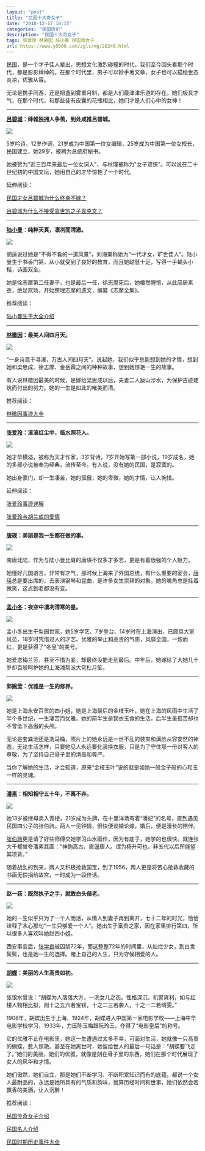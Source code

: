 ```yaml
---
layout: "post"
title: "民国十大奇女子"
date: "2018-12-17 16:15"
categories: "民国历史"
description: "民国十大奇女子"
tags: 张爱玲 林徽因 陆小曼 民国奇女子
url: https://www.y5000.com/zgls/mg/28248.html
---
```






[民国](https://www.y5000.com/zgls/mrzj/26468.html)，是一个才子佳人辈出，思想文化激烈碰撞的时代，我们至今回头看那个时代，都是影影绰绰的。在那个时代里，男子可以妙手著文章，女子也可以描绘世态炎凉，优雅从容。

无论是携手同游，还是把盏到雾重月斜，都是人们最津津乐道的存在。她们极具才气，在那个时代，和那些徒有皮囊的花瓶相比，她们才是人们心中的女神！

* * *

**[吕碧城](https://www.y5000.com/tags/lvbicheng/ "吕碧城生平简介")：绛帷独拥人争羡，到处咸推吕碧城。**

![](https://img.y5000.com/uploads/allimg/171106/13-1G106144213104.jpg)

5岁吟诗，12岁作词，21岁成为中国第一位女编辑，25岁成为中国第一位女校长，民国建立，她29岁，被聘为总统府秘书。

她被赞为"近三百年来最后一位女词人"、与秋瑾被称为"女子双侠"。可以说在二十世纪初的中国文坛，她用自己的才华惊艳了一个时代。

延伸阅读：

[民国才女吕碧城为什么终身不嫁？](https://www.y5000.com/zgls/mrzj/26220.html)

[吕碧城为什么不接受袁世凯之子袁克文？](https://www.y5000.com/zgls/mrzj/26222.html)

* * *

**[陆小曼](https://www.y5000.com/zgls/mrzj/26296.html "陆小曼的感情史")：纯粹天真，凛冽而清澈。**

![](https://img.y5000.com/uploads/allimg/161219/8-161219134944603.jpg)

胡适说过她是“不得不看的一道风景”，刘海粟称她为“一代才女，旷世佳人”。陆小曼生于书香门第，从小就受到了良好的教育，而且她聪慧十足，写得一手蝇头小楷，诗画双全。

她是徐志摩第二任妻子，也是最后一任，徐志摩死后，她幡然醒悟，从此简居素衣，绝足欢场，开始整理志摩的遗文，编纂《志摩全集》。

推荐阅读：

[陆小曼生平大全介绍](https://www.y5000.com/tags/luxiaoman/)

* * *

**[林徽因](https://www.y5000.com/zgls/mrzj/26274.html "林徽因的贡献")：最美人间四月天。**

![](https://img.y5000.com/uploads/allimg/171229/13-1G229103T2626.jpg)

“一身诗意千寻瀑，万古人间四月天”。说起她，我们似乎总能想到她的才情，想到她和梁思成、徐志摩、金岳霖之间的种种故事，想到她惊艳一生的故事。

有人说林徽因最美的时候，是嫁给梁思成以后，夫妻二人跋山涉水，为保护古迹建筑而付出的努力。她的一生是如此的唯美而清。

推荐阅读：

[林徽因事迹大全](https://www.y5000.com/tags/linhuiyin/)

* * *

**[张爱玲](https://www.y5000.com/zgls/mrzj/26251.html "张爱玲性格特点分析")：滚滚红尘中，临水照花人。**

![](https://img.y5000.com/uploads/allimg/171107/13-1G10G51634957.jpg)

她才华横溢，被称为天才作家，3岁背诗，7岁开始写第一部小说，19岁成名，她的多部小说被奉为经典，流传至今。有人说，没有她的民国，是寂寞的。

她出身豪门，却一生凄苦，她的孤傲，她的卑微，她的才情，让人惋惜。

延伸阅读：

[张爱玲事迹详解](https://www.y5000.com/tags/zhangailing/)

[张爱玲与胡兰成的爱情](https://www.y5000.com/zgls/mrzj/26250.html)

* * *

**[唐瑛](https://www.y5000.com/tags/tangying/)：美丽是我一生都在做的事。**

![](https://img.y5000.com/uploads/allimg/170213/8-1F21309552BQ.jpg)

南唐北陆，作为与陆小曼比肩的唐瑛不仅多才多艺，更是有着很强的个人魅力。

她懂好几国语言，非常有才气，那时候上海来了外国总统，有什么重要的宴会，[唐瑛](https://www.y5000.com/zgls/mrzj/26304.html)总是要出席的，去表演钢琴和昆曲，是许多女生崇拜的对象。她的嘴角总是挂着微笑，这点到老都没有变。

* * *

**[孟小冬](https://www.y5000.com/zgls/mg/13168.html "杜月笙最爱的女人")：夜空中凛冽清寒的星。**

![](https://img.y5000.com/uploads/allimg/170213/8-1F213095500X9.jpg)

孟小冬出生于梨园世家，她5岁学艺、7岁登台、14岁时在上海演出，已颇具大家风范，18岁时凭借过人的才艺、优雅的举止和高贵的气质，风靡全国，一炮而红，更是获得了“冬皇”的美号。

她爱恋梅兰芳，甚至不惜为妾，却最终没能走到最后。中年后，她嫁给了大她几十岁却百般呵护她的上海滩帮派大佬杜月笙。

* * *

**郭婉莹：优雅是一生的修养。**

![](https://img.y5000.com/uploads/allimg/180131/13-1P131131056105.jpg)

她是上海永安百货的四小姐，她是上海最后的金枝玉叶，她在上海的风雨中生活了半个多世纪，一生凄苦而优雅。她的前半生是锦衣玉食的生活，后半生虽孤苦却也不曾低下高傲的头颅。

无论是套粪池还是洗马桶，照片上的她永远是一丝不乱的装束和满脸从容安然的神态，无论生活怎样，只要她见人永远要化装换衣服，只是为了守住那一份对客人的尊敬，为了坚持自己骨子里的清高和尊严。

当你了解她的生活，才会知道，原来“金枝玉叶”说的就是如她一般金子般的心和玉一样的灵魂。

* * *

**[潘素](https://www.y5000.com/tags/pansu/)：相知相守五十年，不离不弃。**

![](https://img.y5000.com/uploads/allimg/180131/13-1P1311310434T.jpg)

她13岁被继母卖入青楼，21岁成为头牌，在十里洋场有着“潘妃”的名号，直到遇见民国四公子的张伯驹。两人一见钟情，很快便谈婚论嫁，婚后，便是漫长的陪伴。

[张伯驹](https://www.y5000.com/tags/zhangboju)更是请了好些师傅交她学习山水画作，因为有底子，她学的也很快。就连张大千都曾夸潘素其画：“神韵高古、直逼唐人。谓为杨升可也，非五代以后所能望其项背。”

随着战乱的到来，两人又积极抢救国宝，到了1956，两人更是将苦心抢救收藏的书画无偿捐给故宫，一时成为一段佳话。

* * *

**赵一荻：既然执子之手，就敢白头偕老。**

![](https://img.y5000.com/uploads/allimg/180131/13-1P131131010141.jpg)

她的一生似乎只为了一个人而活，从情人到妻子再到离开，七十二年的时光，恰恰诠释了木心那句“一生只够爱一个人”。她出生于富贵之家，因在家里排行第四，所以很多人喜欢叫她赵四小姐。

西安事变后，[张学良](https://www.y5000.com/zgls/mg/8695.html)被囚禁72年，而这整整72年的时间里，从灿烂少女，到白发鬓鬓，也是她一生的选择。赌上自己的人生，只为守候相爱的人。

* * *

**[胡蝶](https://www.y5000.com/whjc/27800.html "第一部有声电影扮演者")：美丽的人生高贵如初。**

![](https://img.y5000.com/uploads/allimg/180131/13-1P131131024321.jpg)

张恨水曾说：“胡蝶为人落落大方，一洗女儿之态。性格深沉，机警爽利，如与红楼人物相比拟，则十之五六若宝钗，十之二三若袭人，十之一二若晴雯。”

1908年，胡蝶出生于上海，1924年，胡蝶进入中国第一家电影学校——上海中华电影学校学习，1933年，力压陈玉梅跟阮玲玉，夺得了“电影皇后”的称号。

它的优雅不止在电影里，她这一生遭遇过太多不幸，可面对生活，她就像一只高贵的蝴蝶，惹人惊艳。甚至在她离世时，她留给世人的最后一句话是：“胡蝶要飞走了。”她们的美丽，她们的优雅，就像是刻在骨子里的东西，她们在那个时代展现了女人的风华和才情。

她们傲然，她们自立，那是她们不断学习、不断积累知识而有的底蕴。都说一个女人最耐品的，永远是她所具有的气质和韵味，就算历经时间和世事，她们依然会若飘香的美酒，让人沉醉！

推荐阅读：

[民国传奇女子介绍](https://www.y5000.com/zgls/mrzj/26212.html)

[民国名人介绍](https://www.y5000.com/zgls/mrzj/26468.html)

[民国时期历史事件大全](https://www.y5000.com/zgls/mg/26386.html)
